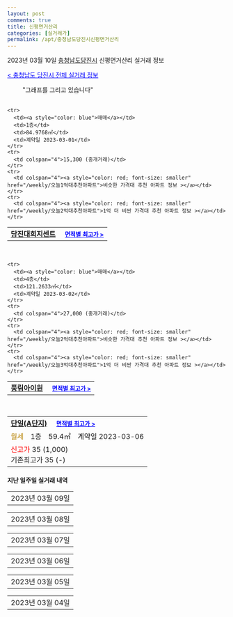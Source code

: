 ```yaml
---
layout: post
comments: true
title: 신평면거산리
categories: [실거래가]
permalink: /apt/충청남도당진시신평면거산리
---
```


2023년 03월 10일 <a href="/apt/충청남도당진시">충청남도당진시</a> 신평면거산리 실거래 정보

<a style="color: blue;" href="/apt/충청남도당진시">< 충청남도 당진시 전체 실거래 정보</a>

<script type="text/javascript">
  google.charts.load('current', {'packages':['corechart']});
  google.charts.setOnLoadCallback(drawChart);

  function drawChart() {
    var data = google.visualization.arrayToDataTable([['거래일', '매매', '전월세', '전매'], ['21-01', 1, 0, 0], ['21-02', 0, 1, 0], ['21-03', 0, 1, 0], ['21-04', 0, 1, 0], ['21-05', 1, 0, 0], ['21-06', 1, 0, 0], ['21-07', 2, 0, 0], ['21-08', 0, 2, 0], ['21-09', 1, 0, 0], ['21-10', 1, 1, 0], ['21-11', 2, 0, 0], ['21-12', 0, 1, 0], ['22-01', 5, 0, 0], ['22-02', 2, 0, 0], ['22-03', 14, 4, 0], ['22-04', 12, 6, 0], ['22-05', 27, 7, 0], ['22-06', 15, 5, 0], ['22-07', 8, 8, 0], ['22-08', 8, 6, 0], ['22-09', 8, 7, 0], ['22-10', 6, 7, 0], ['22-11', 10, 2, 0], ['22-12', 4, 5, 0], ['23-01', 12, 8, 0], ['23-02', 10, 7, 0], ['23-03', 1, 1, 0]]);

    var options = {
      title: '최근 1년간 유형별 거래량 추이',
      legend: { position: 'bottom' }
    };

    setTimeout(function() {
        var chart = new google.visualization.LineChart(document.getElementById('columnchart_material'));
        chart.draw(data, (options));
        document.getElementById('loading').style.display = 'none';
    }, 200);

  }
</script>


<div id="loading" style="z-index:20; display: block; margin-left: 35px">"그래프를 그리고 있습니다"</div>
<div id="columnchart_material" style="width: 95%; margin-left: -35px; display: block"></div>
<!--<div style="width: 95%; margin-left: -35px; display: block">
      <script async src="https://pagead2.googlesyndication.com/pagead/js/adsbygoogle.js?client=ca-pub-3485438051770037"
          crossorigin="anonymous"></script>
      <ins class="adsbygoogle"
          style="display:block"
          data-ad-format="fluid"
          data-ad-layout-key="-fb+5w+4e-db+86"
          data-ad-client="ca-pub-3485438051770037"
          data-ad-slot="1827090281"></ins>
      <script>
          (adsbygoogle = window.adsbygoogle || []).push({});
      </script>
</div>-->
<br>
<table>
  <tr>
    <td colspan="4" style="font-weight: bold;"><a href="/apt/충청남도당진시신평면거산리당진대희지센트">당진대희지센트</a> &nbsp;&nbsp;&nbsp; <a style="color: blue; font-size: smaller;" href="/apt/충청남도당진시신평면거산리당진대희지센트">면적별 최고가 ></a></td>
  </tr>
    
    <tr>
      <td><a style="color: blue">매매</a></td>
      <td>1층</td>
      <td>84.9768㎡</td>
      <td>계약일 2023-03-01</td>
    </tr>
    <tr>
      <td colspan="4">15,300 (중개거래)</td>
    </tr>
    <tr>
      <td colspan="4"><a style="color: red; font-size: smaller" href="/weekly/오늘1억대추천아파트">비슷한 가격대 추천 아파트 정보 ></a></td>
    </tr>
    <tr>
      <td colspan="4"><a style="color: red; font-size: smaller" href="/weekly/오늘2억대추천아파트">1억 더 비싼 가격대 추천 아파트 정보 ></a></td>
    </tr>
      
</table>
<br>
<table>
  <tr>
    <td colspan="4" style="font-weight: bold;"><a href="/apt/충청남도당진시신평면거산리풍림아이원">풍림아이원</a> &nbsp;&nbsp;&nbsp; <a style="color: blue; font-size: smaller;" href="/apt/충청남도당진시신평면거산리풍림아이원">면적별 최고가 ></a></td>
  </tr>
    
    <tr>
      <td><a style="color: blue">매매</a></td>
      <td>4층</td>
      <td>121.2633㎡</td>
      <td>계약일 2023-03-02</td>
    </tr>
    <tr>
      <td colspan="4">27,000 (중개거래)</td>
    </tr>
    <tr>
      <td colspan="4"><a style="color: red; font-size: smaller" href="/weekly/오늘2억대추천아파트">비슷한 가격대 추천 아파트 정보 ></a></td>
    </tr>
    <tr>
      <td colspan="4"><a style="color: red; font-size: smaller" href="/weekly/오늘3억대추천아파트">1억 더 비싼 가격대 추천 아파트 정보 ></a></td>
    </tr>
      
</table>
<br>
<table>
  <tr>
    <td colspan="4" style="font-weight: bold;"><a href="/apt/충청남도당진시신평면거산리단일(A단지)">단일(A단지)</a> &nbsp;&nbsp;&nbsp; <a style="color: blue; font-size: smaller;" href="/apt/충청남도당진시신평면거산리단일(A단지)">면적별 최고가 ></a></td>
  </tr>
    
  <tr>
    <td><a style="color: darkgoldenrod">월세</a></td>
    <td>1층</td>
    <td>59.4㎡</td>
    <td>계약일 2023-03-06</td>
  </tr>
  <tr>
    <td colspan="4"><a style="color: red;">신고가 </a>35 (1,000)<br>기존최고가 35 (-)</td>
  </tr>
    
</table>
    
<div style="margin-top: 20px; margin-bottom: 13px"><b>지난 일주일 실거래 내역</b></div>

  <table style="width: 100%; margin-bottom: 1px">
      <tr class="header">
        <td>2023년 03월 09일</td>
      </tr>
      <tr class="child" style="display: none">
        <td>
            
        <table>
          <tr>
            <td colspan="4" style="font-weight: bold;"><a href="https://search.naver.com/search.naver?query=신세대">신세대</a> &nbsp;&nbsp;&nbsp; <a style="color: blue; font-size: smaller;" href="/apt/충청남도당진시신평면거산리신세대">면적별 최고가 ></a></td>            
          </tr>

          <tr>
            <td><a style="color: darkgoldenrod">월세</a></td>
            <td>5층</td>
            <td>59.94㎡</td>
            <td>계약일 2023-03-08</td>
          </tr>
          <tr>
            <td colspan="4">45 (1,000)</td>
          </tr>
    
        </table>
    
        </td>
      </tr>
  </table>
    
  <table style="width: 100%; margin-bottom: 1px">
      <tr class="header">
        <td>2023년 03월 08일</td>
      </tr>
      <tr class="child" style="display: none">
        <td>
            
        <table>
          <tr>
            <td colspan="4" style="font-weight: bold;"><a href="https://search.naver.com/search.naver?query=실거래정보없음">실거래정보없음</a> &nbsp;&nbsp;&nbsp; <a style="color: blue; font-size: smaller;" href="/apt/{real_region}신평면거산리{name_without_space}"></a></td>            
          </tr>

        </table>
    
        </td>
      </tr>
  </table>
    
  <table style="width: 100%; margin-bottom: 1px">
      <tr class="header">
        <td>2023년 03월 07일</td>
      </tr>
      <tr class="child" style="display: none">
        <td>
            
        <table>
          <tr>
            <td colspan="4" style="font-weight: bold;"><a href="https://search.naver.com/search.naver?query=단일(C단지)">단일(C단지)</a> &nbsp;&nbsp;&nbsp; <a style="color: blue; font-size: smaller;" href="/apt/충청남도당진시신평면거산리단일(C단지)">면적별 최고가 ></a></td>            
          </tr>

          <tr>
            <td><a style="color: blue">매매</a></td>
            <td>1층</td>
            <td>44.01㎡</td>
            <td>계약일 2023-03-04</td>
          </tr>
          <tr>
            <td colspan="4"><a style="color: red;">신고가 </a>4,200 (중개거래)<br>기존최고가 4,100</td>
          </tr>
    
        </table>
    
        </td>
      </tr>
  </table>
    
  <table style="width: 100%; margin-bottom: 1px">
      <tr class="header">
        <td>2023년 03월 06일</td>
      </tr>
      <tr class="child" style="display: none">
        <td>
            
        <table>
          <tr>
            <td colspan="4" style="font-weight: bold;"><a href="https://search.naver.com/search.naver?query=실거래정보없음">실거래정보없음</a> &nbsp;&nbsp;&nbsp; <a style="color: blue; font-size: smaller;" href="/apt/{real_region}신평면거산리{name_without_space}"></a></td>            
          </tr>

        </table>
    
        </td>
      </tr>
  </table>
    
  <table style="width: 100%; margin-bottom: 1px">
      <tr class="header">
        <td>2023년 03월 05일</td>
      </tr>
      <tr class="child" style="display: none">
        <td>
            
        <table>
          <tr>
            <td colspan="4" style="font-weight: bold;"><a href="https://search.naver.com/search.naver?query=실거래정보없음">실거래정보없음</a> &nbsp;&nbsp;&nbsp; <a style="color: blue; font-size: smaller;" href="/apt/{real_region}신평면거산리{name_without_space}"></a></td>            
          </tr>

        </table>
    
        </td>
      </tr>
  </table>
    
  <table style="width: 100%; margin-bottom: 1px">
      <tr class="header">
        <td>2023년 03월 04일</td>
      </tr>
      <tr class="child" style="display: none">
        <td>
            
        <table>
          <tr>
            <td colspan="4" style="font-weight: bold;"><a href="https://search.naver.com/search.naver?query=실거래정보없음">실거래정보없음</a> &nbsp;&nbsp;&nbsp; <a style="color: blue; font-size: smaller;" href="/apt/{real_region}신평면거산리{name_without_space}"></a></td>            
          </tr>

        </table>
    
        </td>
      </tr>
  </table>
    

